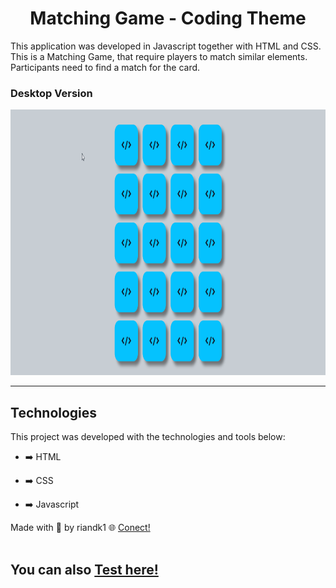 <h1 align="center">
Matching Game - Coding Theme
</h1>

 <div>
  <p>This application was developed in Javascript together with HTML and CSS. This is a Matching Game, that require players to match similar elements. 
  Participants need to find a match for the card.

  </div>
  
  
  ### Desktop Version
  <div align="center">
  <img src="./images/desktop_version.gif" alt="demo-web" height="425">
  </div>

<hr />

## Technologies

This project was developed with the technologies and tools below:

- ➡️ HTML

- ➡️ CSS

- ➡️ Javascript

Made with 💙 by riandk1 :globe_with_meridians: [Conect!](https://www.linkedin.com/in/riadnk1/)<br>
<br>
## You can also [Test here!](https://riandk1.github.io/matching-game/)
